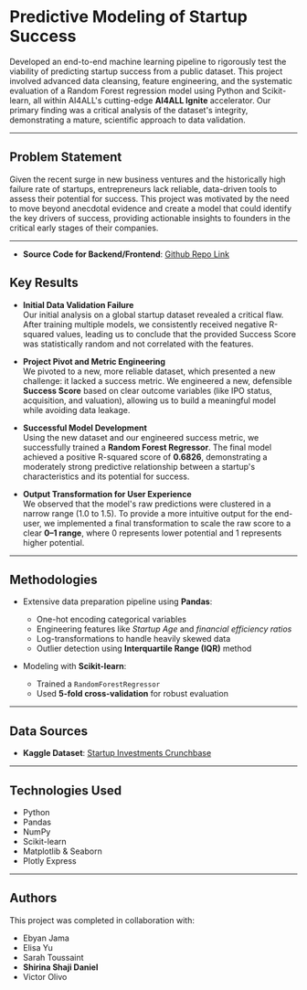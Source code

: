 # Predictive Modeling of Startup Success

Developed an end-to-end machine learning pipeline to rigorously test the viability of predicting startup success from a public dataset. This project involved advanced data cleansing, feature engineering, and the systematic evaluation of a Random Forest regression model using Python and Scikit-learn, all within AI4ALL's cutting-edge **AI4ALL Ignite** accelerator. Our primary finding was a critical analysis of the dataset's integrity, demonstrating a mature, scientific approach to data validation.

---

## Problem Statement

Given the recent surge in new business ventures and the historically high failure rate of startups, entrepreneurs lack reliable, data-driven tools to assess their potential for success. This project was motivated by the need to move beyond anecdotal evidence and create a model that could identify the key drivers of success, providing actionable insights to founders in the critical early stages of their companies.

---
- **Source Code for Backend/Frontend**: [Github Repo Link]([https://github.com/victorolivo24/AI4ALL-Project])
## Key Results

- **Initial Data Validation Failure**  
  Our initial analysis on a global startup dataset revealed a critical flaw. After training multiple models, we consistently received negative R-squared values, leading us to conclude that the provided Success Score was statistically random and not correlated with the features.

- **Project Pivot and Metric Engineering**  
  We pivoted to a new, more reliable dataset, which presented a new challenge: it lacked a success metric. We engineered a new, defensible **Success Score** based on clear outcome variables (like IPO status, acquisition, and valuation), allowing us to build a meaningful model while avoiding data leakage.

- **Successful Model Development**  
  Using the new dataset and our engineered success metric, we successfully trained a **Random Forest Regressor**. The final model achieved a positive R-squared score of **0.6826**, demonstrating a moderately strong predictive relationship between a startup's characteristics and its potential for success.

- **Output Transformation for User Experience**  
  We observed that the model's raw predictions were clustered in a narrow range (1.0 to 1.5). To provide a more intuitive output for the end-user, we implemented a final transformation to scale the raw score to a clear **0–1 range**, where 0 represents lower potential and 1 represents higher potential.

---

## Methodologies

- Extensive data preparation pipeline using **Pandas**:
  - One-hot encoding categorical variables
  - Engineering features like *Startup Age* and *financial efficiency ratios*
  - Log-transformations to handle heavily skewed data
  - Outlier detection using **Interquartile Range (IQR)** method

- Modeling with **Scikit-learn**:
  - Trained a `RandomForestRegressor`
  - Used **5-fold cross-validation** for robust evaluation

---

## Data Sources

- **Kaggle Dataset**: [Startup Investments Crunchbase](https://www.kaggle.com/datasets/arindam235/startup-investments-crunchbase)

---

## Technologies Used

- Python  
- Pandas  
- NumPy  
- Scikit-learn  
- Matplotlib & Seaborn  
- Plotly Express  

---

## Authors

This project was completed in collaboration with:

- Ebyan Jama
- Elisa Yu
- Sarah Toussaint  
- **Shirina Shaji Daniel**
- Victor Olivo
